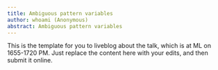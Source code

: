 ```yaml
---
title: Ambiguous pattern variables
author: whoami (Anonymous)
abstract: Ambiguous pattern variables
---
```


This is the template for you to liveblog about the talk,
which is at ML on 1655-1720 PM.  Just replace the content here
with your edits, and then submit it online.
